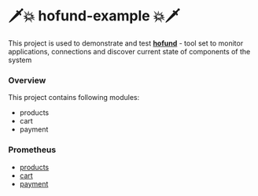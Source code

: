 # 🗡️💥 hofund-example 💥🗡️

This project is used to demonstrate and test [**hofund**](https://github.com/logchange/hofund) - tool set to monitor 
applications, connections and discover current state of components of the system

### Overview

This project contains following modules:

- products
- cart
- payment

### Prometheus

- [products](http://localhost:18081/actuator/prometheus)
- [cart](http://localhost:18082/actuator/prometheus)
- [payment](http://localhost:18083/actuator/prometheus)
